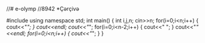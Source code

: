 //# e-olymp
//8942 *Çərçivə

#include<iostream>
using namespace std;
int main()
{
	int  i,j,n;
	cin>>n;
	for(i=0;i<n;i++)
	{
		cout<<"*";
	}
	cout<<endl;
	cout<<"*";
	for(i=0;i<n-2;i++)
	{
		cout<<" ";
	}
	cout<<"*"<<endl;
      for(i=0;i<n;i++)
      {
      	cout<<"*";
	  }
}
